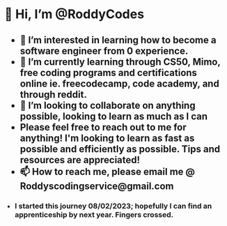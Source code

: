 <html>  
  <head>
    <link rel="stylesheet" href="mystyle.css">
  </head>
  <body>
    <div id="main">
      <h1>👋 Hi, I’m @RoddyCodes</h1>
      <h2> <ul>
        <li>👀 I’m interested in learning how to become a software engineer from 0 experience.</li>
        <li>🌱 I’m currently learning through CS50, Mimo, free coding programs and certifications online ie. freecodecamp, code academy, and through reddit.</li>
        <li>💞️ I’m looking to collaborate on anything possible, looking to learn as much as I can</li>
        <li>Please feel free to reach out to me for anything! I'm looking to learn as fast as possible and efficiently as possible. Tips and resources are appreciated!</li>
        <li>📫 How to reach me, please email me @ Roddyscodingservice@gmail.com</li>
      </h2> </ul>
        <ul> <h3>
          <li>I started this journey 08/02/2023; hopefully I can find an apprenticeship by next year. Fingers crossed. </li>
        </h3></ul>
    </div>
  </body>
</html>

<!---
RoddyCodes/RoddyCodes is a ✨ special ✨ repository because its `README.md` (this file) appears on your GitHub profile.
You can click the Preview link to take a look at your changes.
--->
